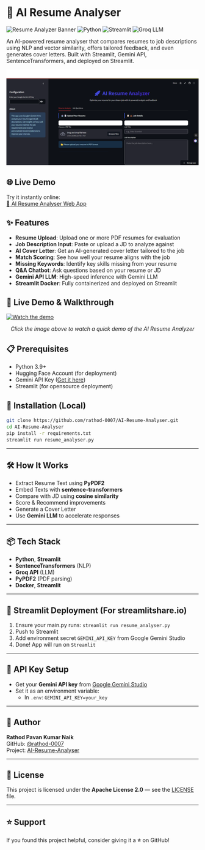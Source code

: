 # 🚀 AI Resume Analyser

![Resume Analyzer Banner](https://img.shields.io/badge/AI-Resume%20Analyser-blue)
![Python](https://img.shields.io/badge/Python-3.9%2B-brightgreen)
![Streamlit](https://img.shields.io/badge/Streamlit-Docker%20Space-red)
![Groq LLM](https://img.shields.io/badge/LLM-Groq-lightgrey)

An AI-powered resume analyser that compares resumes to job descriptions using NLP and vector similarity, offers tailored feedback, and even generates cover letters. Built with Streamlit, Gemini API, SentenceTransformers, and deployed on Streamlit.

<div align="center">
 <img src="https://github.com/pawan941394/-AI-Resume-Analyzer/blob/main/screenshoots/Screenshot%202025-03-29%20115400.png" alt="AI Resume Analyzer Screenshot">
</div>

## 🌐 Live Demo

Try it instantly online:  
[🔗 AI Resume Analyser Web App](https://ai-resume-analyser-app.streamlit.app/)

## ✨ Features

- **Resume Upload**: Upload one or more PDF resumes for evaluation  
- **Job Description Input**: Paste or upload a JD to analyze against  
- **AI Cover Letter**: Get an AI-generated cover letter tailored to the job  
- **Match Scoring**: See how well your resume aligns with the job   
- **Missing Keywords**: Identify key skills missing from your resume  
- **Q&A Chatbot**: Ask questions based on your resume or JD  
- **Gemini API LLM**: High-speed inference with Gemini LLM  
- **Streamlit Docker**: Fully containerized and deployed on Streamlit
## 🎥 Live Demo & Walkthrough

[![Watch the demo](https://img.youtube.com/vi/VIDEO_ID_HERE/0.jpg)](https://github.com/user-attachments/assets/5f177f81-bd94-452e-a377-e1b84f6474fa)

<p align="center"><i>Click the image above to watch a quick demo of the AI Resume Analyzer</i></p>



## 📋 Prerequisites

- Python 3.9+
- Hugging Face Account (for deployment)
- Gemini API Key ([Get it here](https://ai.google.dev/gemini-api/docs/api-key))
- Streamlit (for opensource deployment)

## 🔧 Installation (Local)

```bash
git clone https://github.com/rathod-0007/AI-Resume-Analyser.git
cd AI-Resume-Analyser
pip install -r requirements.txt
streamlit run resume_analyser.py
```
---

## 🛠 How It Works
- Extract Resume Text using **PyPDF2**
- Embed Texts with **sentence-transformers**
- Compare with JD using **cosine similarity**
- Score & Recommend improvements
- Generate a Cover Letter
- Use **Gemini LLM** to accelerate responses

---

## 📦 Tech Stack
- **Python**, **Streamlit**
- **SentenceTransformers** (NLP)
- **Groq API** (LLM)
- **PyPDF2** (PDF parsing)
- **Docker**, **Streamlit**

---

## 🐳 Streamlit Deployment (For streamlitshare.io)
1. Ensure your main.py runs: `streamlit run resume_analyser.py`
2. Push to Streamlit
3. Add environment secret `GEMINI_API_KEY` from Google Gemini Studio
4. Done! App will run on `Streamlit`

---

## 🔐 API Key Setup
- Get your **Gemini API key** from [Google Gemini Studio](https://ai.google.dev/gemini-api/docs/api-key)
- Set it as an environment variable:
  - In `.env`: `GEMINI_API_KEY=your_key`

---

## 👤 Author
**Rathod Pavan Kumar Naik**  
GitHub: [@rathod-0007](https://github.com/rathod-0007)  
Project: [AI-Resume-Analyser](https://github.com/rathod-0007/AI-Resume-Analyser)

---

## 📄 License
This project is licensed under the **Apache License 2.0** — see the [LICENSE](https://github.com/rathod-0007/AI-Resume-Analyser/blob/main/LICENSE) file.

---

## ⭐️ Support
If you found this project helpful, consider giving it a **⭐️** on GitHub!
